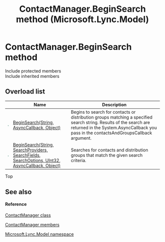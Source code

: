 ﻿---
title: ContactManager.BeginSearch method  (Microsoft.Lync.Model)
TOCTitle: 'BeginSearch method '
ms:assetid: Overload:Microsoft.Lync.Model.ContactManager.BeginSearch_DI_3_UC_OCS14MrefLyncWPF
ms:mtpsurl: https://msdn.microsoft.com/en-us/library/microsoft.lync.model.contactmanager.beginsearch_di_3_uc_ocs14mreflyncwpf(v=office.15)
ms:contentKeyID: 48600211
ms.date: 07/28/2014
mtps_version: v=office.15
f1_keywords:
- Microsoft.Lync.Model.ContactManager.BeginSearch
dev_langs:
- CSharp
- JScript
- VB
- other
---

# ContactManager.BeginSearch method

Include protected members  
Include inherited members  

## Overload list

<table>
<thead>
<tr class="header">
<th> </th>
<th>Name</th>
<th>Description</th>
</tr>
</thead>
<tbody>
<tr class="odd">
<td><img src="images/Hh347903.pubmethod(Office.15).gif" title="Public method" alt="Public method" /></td>
<td><a href="contactmanager-beginsearch-method-string-asynccallback-object-microsoft-lync-model_2.md">BeginSearch(String, AsyncCallback, Object)</a></td>
<td>Begins to search for contacts or distribution groups matching a specified search string. Results of the search are returned in the System.AsyncCallback you pass in the contactsAndGroupsCallback argument.</td>
</tr>
<tr class="even">
<td><img src="images/Hh347903.pubmethod(Office.15).gif" title="Public method" alt="Public method" /></td>
<td><a href="contactmanager-beginsearch-method-string-searchproviders-searchfields-searchoptions-uint32-asynccallback-object-microsoft-lync-model_2.md">BeginSearch(String, SearchProviders, SearchFields, SearchOptions, UInt32, AsyncCallback, Object)</a></td>
<td>Searches for contacts and distribution groups that match the given search criteria.</td>
</tr>
</tbody>
</table>


Top

## See also

#### Reference

[ContactManager class](contactmanager-class-microsoft-lync-model_2.md)

[ContactManager members](contactmanager-members-microsoft-lync-model_2.md)

[Microsoft.Lync.Model namespace](microsoft-lync-model-namespace_2.md)

